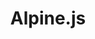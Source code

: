 ---
git: https://github.com/alpinejs
logohandle: github_alpinejs
sort: alpinejs
title: Alpine.js
website: https://github.com/alpinejs
---